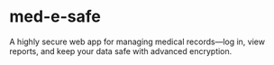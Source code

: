 # med-e-safe
A highly secure web app for managing medical records—log in, view reports, and keep your data safe with advanced encryption.
